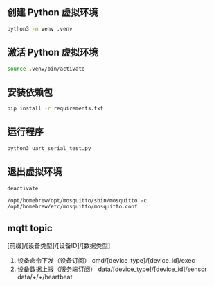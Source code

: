 ## 创建 Python 虚拟环境

```bash
python3 -m venv .venv
```

## 激活 Python 虚拟环境

```bash
source .venv/bin/activate
```

## 安装依赖包

```bash
pip install -r requirements.txt
```

## 运行程序

```bash
python3 uart_serial_test.py
```

## 退出虚拟环境

```bash
deactivate
```

```shell
/opt/homebrew/opt/mosquitto/sbin/mosquitto -c /opt/homebrew/etc/mosquitto/mosquitto.conf
```

## mqtt topic

[前缀]/[设备类型]/[设备ID]/[数据类型]

1. 设备命令下发（设备订阅）
   cmd/[device_type]/[device_id]/exec
2. 设备数据上报（服务端订阅）
   data/[device_type]/[device_id]/sensor
   data/+/+/heartbeat
